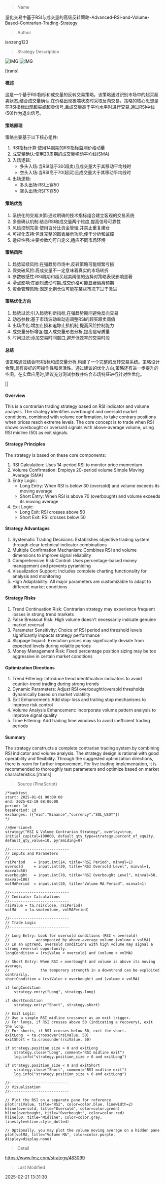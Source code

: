 
> Name

量化交易中基于RSI与成交量的高级反转策略-Advanced-RSI-and-Volume-Based-Contrarian-Trading-Strategy

> Author

ianzeng123

> Strategy Description

![IMG](https://www.fmz.com/upload/asset/2d8d3eea2de63f4dc492f.png)
![IMG](https://www.fmz.com/upload/asset/2d961e23bd793548ffbc9.png)




[trans]
#### 概述
这是一个基于RSI指标和成交量的反转交易策略。该策略通过识别市场中的超买超卖状态,结合成交量确认,在价格出现极端状态时采取反向交易。策略的核心思想是在RSI指标出现超买或超卖信号,且成交量高于平均水平时进行交易,通过RSI中线(50)作为退出信号。

#### 策略原理 
策略主要基于以下核心组件:
1. RSI指标计算:使用14周期的RSI指标监测价格动量
2. 成交量确认:使用20周期的成交量移动平均线(SMA)
3. 入场逻辑:
   - 多头入场:当RSI低于30(超卖)且成交量大于其移动平均线时
   - 空头入场:当RSI高于70(超买)且成交量大于其移动平均线时
4. 出场逻辑:
   - 多头出场:RSI上穿50
   - 空头出场:RSI下穿50

#### 策略优势
1. 系统化的交易决策:通过明确的技术指标组合建立客观的交易系统
2. 多重确认机制:结合RSI和成交量两个维度,提高信号可靠性
3. 风险控制完善:使用百分比资金管理,并禁止重复建仓
4. 可视化支持:包含完整的图表展示功能,便于分析和监控
5. 适应性强:主要参数均可自定义,适应不同市场环境

#### 策略风险
1. 趋势延续风险:在强趋势市场中,反转策略可能频繁亏损
2. 假突破风险:高成交量不一定意味着真实的市场转折
3. 参数敏感性:RSI周期和超买超卖阈值的选择对策略表现影响显著
4. 滑点影响:在剧烈波动时期,成交价格可能显著偏离预期
5. 资金管理风险:固定比例仓位可能在某些市况下过于激进

#### 策略优化方向
1. 趋势过滤:引入趋势判断指标,在强趋势期间避免反向交易
2. 动态参数:基于市场波动率动态调整RSI的超买超卖阈值
3. 出场优化:增加止损和追踪止损机制,提高风险控制能力
4. 成交量分析增强:加入成交量形态分析,提高信号质量
5. 时间过滤:添加交易时间窗口,避开低效率的交易时段

#### 总结
该策略通过结合RSI指标和成交量分析,构建了一个完整的反转交易系统。策略设计合理,具有良好的可操作性和灵活性。通过建议的优化方向,策略还有进一步提升的空间。在实盘应用时,建议充分测试参数并结合市场特征进行针对性优化。

|| 

#### Overview
This is a contrarian trading strategy based on RSI indicator and volume analysis. The strategy identifies overbought and oversold market conditions, combined with volume confirmation, to take contrary positions when prices reach extreme levels. The core concept is to trade when RSI shows overbought or oversold signals with above-average volume, using RSI midline (50) as exit signals.

#### Strategy Principles
The strategy is based on these core components:
1. RSI Calculation: Uses 14-period RSI to monitor price momentum
2. Volume Confirmation: Employs 20-period volume Simple Moving Average (SMA)
3. Entry Logic:
   - Long Entry: When RSI is below 30 (oversold) and volume exceeds its moving average
   - Short Entry: When RSI is above 70 (overbought) and volume exceeds its moving average
4. Exit Logic:
   - Long Exit: RSI crosses above 50
   - Short Exit: RSI crosses below 50

#### Strategy Advantages
1. Systematic Trading Decisions: Establishes objective trading system through clear technical indicator combinations
2. Multiple Confirmation Mechanism: Combines RSI and volume dimensions to improve signal reliability
3. Comprehensive Risk Control: Uses percentage-based money management and prevents pyramiding
4. Visualization Support: Includes complete charting functionality for analysis and monitoring
5. High Adaptability: All major parameters are customizable to adapt to different market conditions

#### Strategy Risks
1. Trend Continuation Risk: Contrarian strategy may experience frequent losses in strong trend markets
2. False Breakout Risk: High volume doesn't necessarily indicate genuine market reversal
3. Parameter Sensitivity: Choice of RSI period and threshold levels significantly impacts strategy performance
4. Slippage Impact: Execution prices may significantly deviate from expected levels during volatile periods
5. Money Management Risk: Fixed percentage position sizing may be too aggressive in certain market conditions

#### Optimization Directions
1. Trend Filtering: Introduce trend identification indicators to avoid counter-trend trading during strong trends
2. Dynamic Parameters: Adjust RSI overbought/oversold thresholds dynamically based on market volatility
3. Exit Enhancement: Add stop-loss and trailing stop mechanisms to improve risk control
4. Volume Analysis Enhancement: Incorporate volume pattern analysis to improve signal quality
5. Time Filtering: Add trading time windows to avoid inefficient trading periods

#### Summary
The strategy constructs a complete contrarian trading system by combining RSI indicator and volume analysis. The strategy design is rational with good operability and flexibility. Through the suggested optimization directions, there is room for further improvement. For live trading implementation, it is recommended to thoroughly test parameters and optimize based on market characteristics.[/trans]



> Source (PineScript)

``` pinescript
/*backtest
start: 2025-01-01 00:00:00
end: 2025-02-19 08:00:00
period: 1d
basePeriod: 1d
exchanges: [{"eid":"Binance","currency":"SOL_USDT"}]
*/

//@version=5
strategy("RSI & Volume Contrarian Strategy", overlay=true, initial_capital=100000, default_qty_type=strategy.percent_of_equity, default_qty_value=10, pyramiding=0)

//---------------------------
// Inputs and Parameters
//---------------------------
rsiPeriod    = input.int(14, title="RSI Period", minval=1)
oversold     = input.int(30, title="RSI Oversold Level", minval=1, maxval=50)
overbought   = input.int(70, title="RSI Overbought Level", minval=50, maxval=100)
volMAPeriod  = input.int(20, title="Volume MA Period", minval=1)

//---------------------------
// Indicator Calculations
//---------------------------
rsiValue = ta.rsi(close, rsiPeriod)
volMA    = ta.sma(volume, volMAPeriod)

//---------------------------
// Trade Logic
//---------------------------

// Long Entry: Look for oversold conditions (RSI < oversold)
//            accompanied by above-average volume (volume > volMA)
// In an uptrend, oversold conditions with high volume may signal a strong reversal opportunity.
longCondition = (rsiValue < oversold) and (volume > volMA)

// Short Entry: When RSI > overbought and volume is above its moving average,
//              the temporary strength in a downtrend can be exploited contrarily.
shortCondition = (rsiValue > overbought) and (volume > volMA)

if longCondition
    strategy.entry("Long", strategy.long)

if shortCondition
    strategy.entry("Short", strategy.short)

// Exit Logic:
// Use a simple RSI midline crossover as an exit trigger.
// For longs, if RSI crosses above 50 (indicating a recovery), exit the long.
// For shorts, if RSI crosses below 50, exit the short.
exitLong  = ta.crossover(rsiValue, 50)
exitShort = ta.crossunder(rsiValue, 50)

if strategy.position_size > 0 and exitLong
    strategy.close("Long", comment="RSI midline exit")
    log.info("strategy.position_size > 0 and exitLong")

if strategy.position_size < 0 and exitShort
    strategy.close("Short", comment="RSI midline exit")
    log.info("strategy.position_size > 0 and exitLong")

//---------------------------
// Visualization
//---------------------------

// Plot the RSI on a separate pane for reference
plot(rsiValue, title="RSI", color=color.blue, linewidth=2)
hline(oversold, title="Oversold", color=color.green)
hline(overbought, title="Overbought", color=color.red)
hline(50, title="Midline", color=color.gray, linestyle=hline.style_dotted)

// Optionally, you may plot the volume moving average on a hidden pane
plot(volMA, title="Volume MA", color=color.purple, display=display.none)
```

> Detail

https://www.fmz.com/strategy/483099

> Last Modified

2025-02-21 13:31:30

